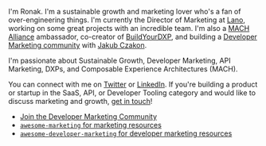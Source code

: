 I'm Ronak. I'm a sustainable growth and marketing lover who's a fan of over-engineering things. I'm currently the Director of Marketing at [Lano](https://lano.io/), working on some great projects with an incredible team. I'm also a [MACH Alliance](https://machalliance.org/) ambassador, co-creator of [BuildYourDXP](https://buildyourdxp.com/), and building a [Developer Marketing community](https://marketingto.dev/) with [Jakub Czakon](https://twitter.com/jczakon/).

I'm passionate about Sustainable Growth, Developer Marketing, API Marketing, DXPs, and Composable Experience Architectures (MACH).

You can connect with me on [Twitter](https://twitter.com/gunnyganatra) or [LinkedIn](https://linkedin.com/in/ronakganatra). If you're building a product or startup in the SaaS, API, or Developer Tooling category and would like to discuss marketing and growth, [get in touch](https://ronakganatra.com/contact)!

- [Join the Developer Marketing Community](https://marketingto.dev)
- [`awesome-marketing` for marketing resources](https://github.com/ronakganatra/awesome-marketing)
- [`awesome-developer-marketing` for developer marketing resources](https://github.com/ronakganatra/awesome-developer-marketing)
